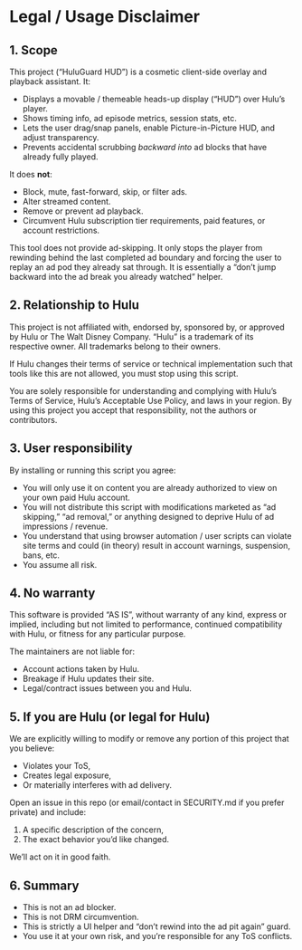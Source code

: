 # Legal / Usage Disclaimer

## 1. Scope
This project (“HuluGuard HUD”) is a cosmetic client-side overlay and playback assistant. It:
- Displays a movable / themeable heads-up display (“HUD”) over Hulu’s player.
- Shows timing info, ad episode metrics, session stats, etc.
- Lets the user drag/snap panels, enable Picture-in-Picture HUD, and adjust transparency.
- Prevents accidental scrubbing *backward into* ad blocks that have already fully played.

It does **not**:
- Block, mute, fast-forward, skip, or filter ads.
- Alter streamed content.
- Remove or prevent ad playback.
- Circumvent Hulu subscription tier requirements, paid features, or account restrictions.

This tool does not provide ad-skipping. It only stops the player from rewinding behind the last completed ad boundary and forcing the user to replay an ad pod they already sat through. It is essentially a “don’t jump backward into the ad break you already watched” helper.

## 2. Relationship to Hulu
This project is not affiliated with, endorsed by, sponsored by, or approved by Hulu or The Walt Disney Company. “Hulu” is a trademark of its respective owner. All trademarks belong to their owners.

If Hulu changes their terms of service or technical implementation such that tools like this are not allowed, you must stop using this script.

You are solely responsible for understanding and complying with Hulu’s Terms of Service, Hulu’s Acceptable Use Policy, and laws in your region. By using this project you accept that responsibility, not the authors or contributors.

## 3. User responsibility
By installing or running this script you agree:
- You will only use it on content you are already authorized to view on your own paid Hulu account.
- You will not distribute this script with modifications marketed as “ad skipping,” “ad removal,” or anything designed to deprive Hulu of ad impressions / revenue.
- You understand that using browser automation / user scripts can violate site terms and could (in theory) result in account warnings, suspension, bans, etc.
- You assume all risk.

## 4. No warranty
This software is provided “AS IS”, without warranty of any kind, express or implied, including but not limited to performance, continued compatibility with Hulu, or fitness for any particular purpose.

The maintainers are not liable for:
- Account actions taken by Hulu.
- Breakage if Hulu updates their site.
- Legal/contract issues between you and Hulu.

## 5. If you are Hulu (or legal for Hulu)
We are explicitly willing to modify or remove any portion of this project that you believe:
- Violates your ToS,
- Creates legal exposure,
- Or materially interferes with ad delivery.

Open an issue in this repo (or email/contact in SECURITY.md if you prefer private) and include:
1. A specific description of the concern,
2. The exact behavior you’d like changed.

We’ll act on it in good faith.

## 6. Summary
- This is not an ad blocker.
- This is not DRM circumvention.
- This is strictly a UI helper and “don’t rewind into the ad pit again” guard.
- You use it at your own risk, and you’re responsible for any ToS conflicts.
